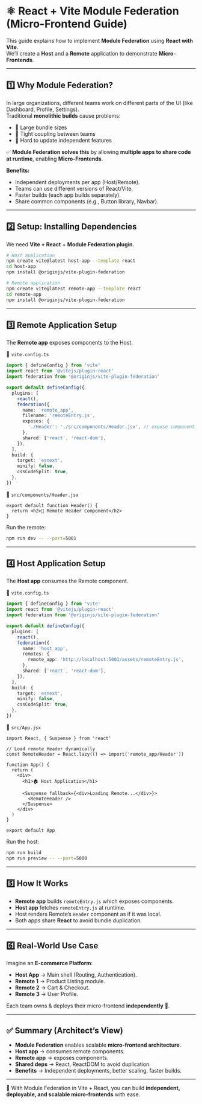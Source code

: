 
# ⚛️ React + Vite Module Federation (Micro-Frontend Guide)

This guide explains how to implement **Module Federation** using **React with Vite**.  
We’ll create a **Host** and a **Remote** application to demonstrate **Micro-Frontends**.

---

## 1️⃣ Why Module Federation?

In large organizations, different teams work on different parts of the UI (like Dashboard, Profile, Settings).  
Traditional **monolithic builds** cause problems:  
- 🚫 Large bundle sizes  
- 🚫 Tight coupling between teams  
- 🚫 Hard to update independent features  

✅ **Module Federation solves this** by allowing **multiple apps to share code at runtime**, enabling **Micro-Frontends**.

**Benefits:**
- Independent deployments per app (Host/Remote).  
- Teams can use different versions of React/Vite.  
- Faster builds (each app builds separately).  
- Share common components (e.g., Button library, Navbar).  

---

## 2️⃣ Setup: Installing Dependencies

We need **Vite + React** + **Module Federation plugin**.

```bash
# Host application
npm create vite@latest host-app --template react
cd host-app
npm install @originjs/vite-plugin-federation

# Remote application
npm create vite@latest remote-app --template react
cd remote-app
npm install @originjs/vite-plugin-federation
```

---

## 3️⃣ Remote Application Setup

The **Remote app** exposes components to the Host.

📄 `vite.config.ts`
```ts
import { defineConfig } from 'vite'
import react from '@vitejs/plugin-react'
import federation from '@originjs/vite-plugin-federation'

export default defineConfig({
  plugins: [
    react(),
    federation({
      name: 'remote_app',
      filename: 'remoteEntry.js',
      exposes: {
        './Header': './src/components/Header.jsx', // expose component
      },
      shared: ['react', 'react-dom'],
    }),
  ],
  build: {
    target: 'esnext',
    minify: false,
    cssCodeSplit: true,
  },
})
```

📄 `src/components/Header.jsx`
```tsx
export default function Header() {
  return <h2>🚀 Remote Header Component</h2>
}
```

Run the remote:
```bash
npm run dev -- --port=5001
```

---

## 4️⃣ Host Application Setup

The **Host app** consumes the Remote component.

📄 `vite.config.ts`
```ts
import { defineConfig } from 'vite'
import react from '@vitejs/plugin-react'
import federation from '@originjs/vite-plugin-federation'

export default defineConfig({
  plugins: [
    react(),
    federation({
      name: 'host_app',
      remotes: {
        remote_app: 'http://localhost:5001/assets/remoteEntry.js',
      },
      shared: ['react', 'react-dom'],
    }),
  ],
  build: {
    target: 'esnext',
    minify: false,
    cssCodeSplit: true,
  },
})
```

📄 `src/App.jsx`
```tsx
import React, { Suspense } from 'react'

// Load remote Header dynamically
const RemoteHeader = React.lazy(() => import('remote_app/Header'))

function App() {
  return (
    <div>
      <h1>🏠 Host Application</h1>

      <Suspense fallback={<div>Loading Remote...</div>}>
        <RemoteHeader />
      </Suspense>
    </div>
  )
}

export default App
```

Run the host:
```bash
npm run build
npm run preview -- --port=5000
```

---

## 5️⃣ How It Works

- **Remote app** builds `remoteEntry.js` which exposes components.  
- **Host app** fetches `remoteEntry.js` at runtime.  
- Host renders Remote’s `Header` component as if it was local.  
- Both apps share **React** to avoid bundle duplication.  

---

## 6️⃣ Real-World Use Case

Imagine an **E-commerce Platform**:
- **Host App** → Main shell (Routing, Authentication).  
- **Remote 1** → Product Listing module.  
- **Remote 2** → Cart & Checkout.  
- **Remote 3** → User Profile.  

Each team owns & deploys their micro-frontend **independently** 🚀.  

---

## ✅ Summary (Architect’s View)

- **Module Federation** enables scalable **micro-frontend architecture**.  
- **Host app** → consumes remote components.  
- **Remote app** → exposes components.  
- **Shared deps** → React, ReactDOM to avoid duplication.  
- **Benefits** → Independent deployments, better scaling, faster builds.  

---

🚀 With Module Federation in Vite + React, you can build **independent, deployable, and scalable micro-frontends** with ease.  
